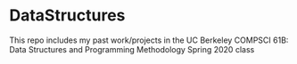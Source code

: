 # DataStructures
This repo includes my past work/projects in the UC Berkeley COMPSCI 61B: Data Structures and Programming Methodology Spring 2020 class
